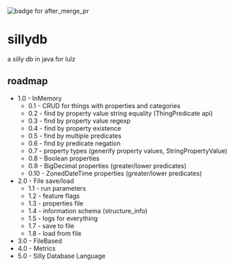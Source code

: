 ![badge for after_merge_pr](https://github.com/tirpitz-verus/sillydb/actions/workflows/after_merge_pr.yml/badge.svg)

# sillydb
a silly db in java for lulz

## roadmap
* 1.0 - InMemory
  * 0.1 - CRUD for things with properties and categories
  * 0.2 - find by property value string equality (ThingPredicate api)
  * 0.3 - find by property value regexp
  * 0.4 - find by property existence
  * 0.5 - find by multiple predicates
  * 0.6 - find by predicate negation
  * 0.7 - property types (generify property values, StringPropertyValue)
  * 0.8 - Boolean properties
  * 0.9 - BigDecimal properties (greater/lower predicates)
  * 0.10 - ZonedDateTime properties (greater/lower predicates)
* 2.0 - File save/load
  * 1.1 - run parameters
  * 1.2 - feature flags
  * 1.3 - properties file
  * 1.4 - information schema (structure_info)
  * 1.5 - logs for everything
  * 1.7 - save to file
  * 1.8 - load from file
* 3.0 - FileBased
* 4.0 - Metrics
* 5.0 - Silly Database Language
